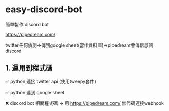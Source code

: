 # easy-discord-bot

簡單製作 discord bot

https://pipedream.com/

twitter任何偵測->傳到google sheet(當作資料庫)->pipedream會傳信息到discord

<!-- 運用到程式碼 -->
## 1. 運用到程式碼

✅ python 連接 twitter api (使用tweepy套件)

✅ python 連到 google sheet

❌ discord bot 相關程式碼 -> 用 https://pipedream.com/ 無代碼連接webhook
